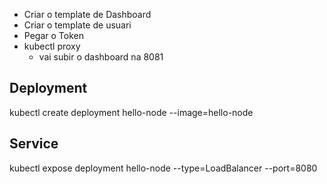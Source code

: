 * Criar o template de Dashboard
* Criar o template de usuari
* Pegar o Token
* kubectl proxy
    * vai subir o dashboard na 8081


## Deployment

kubectl create deployment hello-node --image=hello-node

## Service
kubectl expose deployment hello-node --type=LoadBalancer --port=8080
